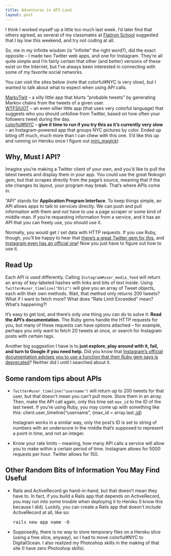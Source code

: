 ```yaml
---
title: Adventures in API-Land
layout: post
---
```

I think I worked myself up a little too much last week. I’d later find that others agreed, as several of my classmates at [Flatiron School](http://www.flatironschool.com) suggested that I lay low this weekend, and try not coding at all.

So, me in my infinite wisdom (is “infinite” the right word?), did the exact opposite &#8211; I made two Twitter web apps, and one for Instagram. They’re all quite simple and I’m fairly certain that other (and better) versions of these exist on the Internet, but I’ve always been interested in connecting with some of my favorite social networks.

<!-- more -->

You can visit the sites below (note that colorful#NYC is very slow), but I wanted to talk about what to expect when using API calls.

[MarkyTwit][2] &#8211; a silly little app that blurts “probable tweets” by generating Markov chains from the tweets of a given user.  
[WTFSIUOT][3] &#8211; an even sillier little app (that uses very colorful language) that suggests who you should unfollow from Twitter, based on how often your followers tweet during the day.  
[colorful#NYC][4] &#8211; **give it time to run if you try this as it&#8217;s currently very slow** &#8211; an Instagram-powered app that groups NYC pictures by color. Ended up biting off much, much more than I can chew with this one. (I’d like this up and running on Heroku once I figure out [mini_magick][5])

## Why, Must I API?

Imagine you’re making a Twitter client of your own, and you’d like to pull the latest tweets and display them in your app. You could use the great Nokogiri gem, but that scrapes directly from the page’s source, meaning that if the site changes its layout, your program may break. That’s where APIs come in.

“API” stands for **Application Program Interface**. To keep things simple, an API allows apps to talk to services directly. We can push and pull information with them and not have to use a page scraper or some kind of middle-man. If you’re requesting information from a service, and it has an API that you can freely use, you should use it.

Normally, you would get / set data with HTTP requests. If you use Ruby, though, you’ll be happy to hear that [there’s a great Twitter gem for this][6], and [Instagram even has an official one][7]! Now you just have to figure out how to use it.

## Read Up

Each API is used differently. Calling `Instagram#user_media_feed` will return an array of key-labeled hashes with links and bits of text inside. Using `Twitter#user_timeline("DViz")` will give you an array of Tweet objects, each with their own methods. Wait, that method only returns 200 tweets? What if I want to fetch more? What does “Rate Limit Exceeded” mean? What’s happening?!

It’s easy to get lost, and there’s only one thing you can do to solve it: **Read the API’s documentation.** The Ruby gems handle the HTTP requests for you, but many of these requests can have options attached &#8211; for example, perhaps you only want to fetch 20 tweets at once, or search for Instagram posts with certain tags.

Another big suggestion I have is to **just explore, play around with it, fail, and turn to Google if you need help.** Did you know that [Instagram’s official documentation advises you to use a function that their Ruby gem says is deprecated][8]? Neither did I until I searched about it.

## Some random tips about APIs

  * `Twitter#user_timeline("username")` will return up to 200 tweets for that user, but that doesn’t mean you can’t pull more. Store them in an array. Then, make the API call again, only this time set `max_id` to the ID of the last tweet. If you’re using Ruby, you may come up with something like this: 
    client.user\_timeline(“username”, {max\_id = array.last.[:id][9])
    
    Instagram works in a similar way, only the post’s ID is set to string of numbers with an underscore in the middle that’s supposed to represent a point in time, and not an integer.

  * Know your rate limits &#8211; meaning, how many API calls a service will allow you to make within a certain period of time. Instagram allows for 5000 requests per hour. Twitter allows for 150.

## Other Random Bits of Information You May Find Useful

  * Rails and ActiveRecord go hand-in-hand, but that doesn’t mean they have to. In fact, if you build a Rails app that depends on ActiveRecord, you may run into some trouble when deploying it to Heroku (I know this because I did). Luckily, you can create a Rails app that doesn’t include ActiveRecord at all, like so:
    
    <pre class="brush: ruby; title: ; notranslate" title="">rails new app_name -O</pre>

  * Supposedly, there is no way to store temporary files on a Heroku slice (using a free slice, anyway), so I had to move colorful#NYC to DigitalOcean. I also realized my Photoshop skills in the making of that site (I have zero Photoshop skills).

 [2]: http://markytwit.herokuapp.com
 [3]: http://wtfsiuot.herokuapp.com
 [4]: http://colorfulnyc.danvisintainer.com
 [5]: https://github.com/minimagick/minimagick
 [6]: https://github.com/sferik/twitter
 [7]: https://github.com/Instagram/instagram-ruby-gem
 [8]: https://github.com/Instagram/instagram-ruby-gem/issues/65
 [9]: #